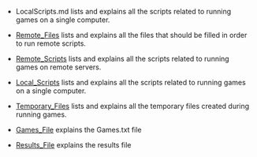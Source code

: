 - LocalScripts.md lists and explains all the scripts related to running games on a single computer.

- [Remote_Files](RemoteFiles.md) lists and explains all the files that should be filled in order to run remote scripts.
- [Remote_Scripts](RemoteScripts.md) lists and explains all the scripts related to running games on remote servers.
- [Local_Scripts](LocalScripts.md) lists and explains all the scripts related to running games on a single computer.
- [Temporary_Files](TempFiles.md) lists and explains all the temporary files created during running games.
- [Games_File](games.md) explains the Games.txt file
- [Results_File](results.md) explains the results file